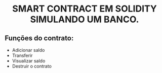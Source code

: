 <h1 align="center"> SMART CONTRACT EM SOLIDITY SIMULANDO UM BANCO. </h1>

## Funções do contrato:

- Adicionar saldo
- Transferir
- Visualizar saldo
- Destruir o contrato
